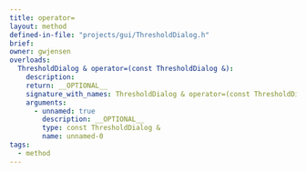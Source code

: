 ```yaml
---
title: operator=
layout: method
defined-in-file: "projects/gui/ThresholdDialog.h"
brief:
owner: gwjensen
overloads:
  ThresholdDialog & operator=(const ThresholdDialog &):
    description:
    return: __OPTIONAL__
    signature_with_names: ThresholdDialog & operator=(const ThresholdDialog &)
    arguments:
      - unnamed: true
        description: __OPTIONAL__
        type: const ThresholdDialog &
        name: unnamed-0
tags:
  - method
---
```

